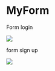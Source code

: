 # MyForm
<p>Form login</p>
<img src="https://i.imgur.com/z6FrOd9.jpg">
<p>form sign up</p>
<img src="https://i.imgur.com/lzoUiIT.jpg">
